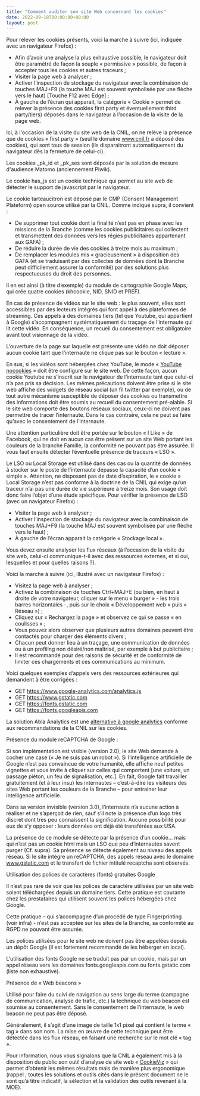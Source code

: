 ```yaml
---
title: "Comment auditer son site Web concernant les cookies"
date: 2022-09-18T00:00:00+00:00
layout: post
---
```


Pour relever les cookies présents, voici la marche à suivre (ici, indiquée avec un navigateur Firefox) :
- Afin d’avoir une analyse la plus exhaustive possible, le navigateur doit être paramétré de façon la souple « permissive » possible, de façon à accepter tous les cookies et autres traceurs ;
- Visiter la page web à analyser ;
-	Activer l’inspection de stockage du navigateur avec la combinaison de touches MAJ+F9 (la touche MAJ est souvent symbolisée par une flèche vers le haut) [Touche F12 avec Edge] ;
- À gauche de l’écran qui apparait, la catégorie « Cookie » permet de relever la présence des cookies first party et éventuellement third party/tiers) déposés dans le navigateur à l’occasion de la visite de la page web.

Ici, à l'occasion de la visite du site web de la CNIL, on ne relève la présence que de cookies « first party » (seul le domaine www.cnil.fr a déposé des cookies), qui sont tous de session (ils disparaitront automatiquement du navigateur dès la fermeture de celui-ci).

Les cookies _pk_id et _pk_ses sont déposés par la solution de mesure d'audience Matomo (anciennement Piwik).

Le cookie has_js est un cookie technique qui permet au site web de détecter le support de javascript par le navigateur.

Le cookie tarteaucitron est déposé par le CMP (Consent Management Plateform) open source utilisé par la CNIL.
Comme indiqué supra, il convient :
-	De supprimer tout cookie dont la finalité n’est pas en phase avec les missions de la Branche (comme les cookies publicitaires qui collectent et transmettent des données vers les régies publicitaires appartenant aux GAFA) ;
-	De réduire la durée de vie des cookies à treize mois au maximum ;
-	De remplacer les modules mis « gracieusement » à disposition des GAFA (et se traduisant par des collectes de données dont la Branche peut difficilement assurer la conformité) par des solutions plus respectueuses du droit des personnes.

Il en est ainsi (à titre d’exemple) du module de cartographie Google Maps, qui crée quatre cookies (khcookie, NID, SNID et PREF).

En cas de présence de vidéos sur le site web : le plus souvent, elles sont accessibles par des lecteurs intégrés qui font appel à des plateformes de streaming. Ces appels à des domaines tiers (tel que Youtube, qui appartient à Google) s’accompagnent systématiquement du traçage de l’internaute qui lit cette vidéo. En conséquence, un recueil du consentement est obligatoire avant tout visionnage de la vidéo.

L’ouverture de la page sur laquelle est présente une vidéo ne doit déposer aucun cookie tant que l’internaute ne clique pas sur le bouton « lecture ».

En sus, si les vidéos sont hébergées chez YouTube, le mode « [YouTube nocookies](https://support.google.com/youtube/answer/171780?hl=fr#zippy=%2Cactiver-le-mode-) » doit être configuré sur le site web. De cette façon, aucun cookie Youtube ne s’inscrit sur le navigateur de l’internaute tant que celui-ci n’a pas pris sa décision.
Les mêmes précautions doivent être prise si le site web affiche des widgets de réseau social (un fil twitter par exemple), ou de tout autre mécanisme susceptible de déposer des cookies ou transmettre des informations doit être soumis au recueil du consentement pré-alable.
Si le site web comporte des boutons réseaux sociaux, ceux-ci ne doivent pas permettre de tracer
l’internaute. Dans le cas contraire, cela ne peut se faire qu’avec le consentement de l’internaute.

Une attention particulière doit être portée sur le bouton « I Like » de Facebook, qui ne doit en aucun cas être présent sur un site Web portant les couleurs de la branche Famille, la conformité ne pouvant pas être assurée.
Il vous faut ensuite détecter l’éventuelle présence de traceurs « LSO ».

Le LSO ou Local Storage est utilisé dans des cas ou la quantité de données à stocker sur le poste de l’internaute dépasse la capacité d’un cookie « simple ». Attention, ne disposant pas de date d’expiration, le « cookie » Local Storage n’est pas conforme à la doctrine de la CNIL qui exige qu’un traceur n’ai pas une durée de vie supérieure à treize mois. Son usage doit donc faire l’objet d’une étude spécifique.
Pour vérifier la présence de LSO (avec un navigateur Firefox) :
- Visiter la page web à analyser ;
- Activer l’inspection de stockage du navigateur avec la combinaison de touches MAJ+F9 (la touche MAJ est souvent symbolisée par une flèche vers le haut) ;
- À gauche de l’écran apparait la catégorie « Stockage local ».

Vous devez ensuite analyser les flux réseaux (à l’occasion de la visite du site web, celui-ci communique-t-il avec des ressources externes, et si oui, lesquelles et pour quelles raisons ?).

Voici la marche à suivre (ici, illustré avec un navigateur Firefox) :
- Visitez la page web à analyser ;
- Activez la combinaison de touches Ctrl+MAJ+E (ou bien, en haut à droite de votre navigateur, cliquer sur le menu « burger » - les trois barres horizontales -, puis sur le choix
« Développement web » puis « Réseau ») ;
- Cliquez sur « Rechargez la page » et observez ce qui se passe « en coulisses » ;
- Vous pouvez alors observer que plusieurs autres domaines peuvent être contactés pour charger des éléments divers ;
- Chacun peut donner lieu à un traçage, une communication de données ou à un profiling non désiré/non maîtrisé, par exemple à but publicitaire ;
- Il est recommandé pour des raisons de sécurité et de conformité de limiter ces chargements et ces communications au minimum.

Voici quelques exemples d’appels vers des ressources extérieures qui demandent à être corrigées :
- GET	https://www.google-analytics.com/analytics.js 
- GET	https://www.gstatic.com
- GET	https://fonts.gstatic.com 
- GET	https://fonts.googleapis.com

La solution Abla Analytics est une [alternative à google analytics](https://abla.io) conforme aux recommandations de la CNIL sur les cookies.

Présence du module reCAPTCHA de Google :

Si son implémentation est visible (version 2.0), le site Web demande à cocher une case (« Je ne suis pas un robot »). Si l’intelligence artificielle de Google n’est pas convaincue de votre humanité, elle affiche neuf petites vignettes et vous invite à cliquer sur celles qui comportent [une voiture, un passage piéton, un feu de signalisation, etc.]. En fait, Google fait travailler gratuitement (et à leur insu) les internautes – c’est-à-dire les visiteurs des sites Web portant les couleurs de la Branche – pour entrainer leur intelligence artificielle.

Dans sa version invisible (version 3.0), l’internaute n’a aucune action à réaliser et ne s’aperçoit de rien, sauf s’il note la présence d’un logo très discret dont très peu connaissent la signification. Aucune possibilité pour eux de s’y opposer : leurs données ont déjà été transférées aux USA.

La présence de ce module se détecte par la présence d’un cookie… mais qui n’est pas un cookie html mais un LSO que peu d’internautes savent purger (Cf. supra).
Sa présence se détecte également au niveau des appels réseau. Si le site intègre un reCAPTCHA, des appels réseau avec le domaine www.gstatic.com et le transfert de fichier intitulé recaptcha sont observés.

Utilisation des polices de caractères (fonts) gratuites Google

Il n’est pas rare de voir que les polices de caractère utilisées par un site web soient téléchargées depuis un domaine tiers. Cette pratique est courante chez les prestataires qui utilisent souvent les polices hébergées chez Google.

Cette pratique – qui s’accompagne d’un procédé de type Fingerprinting (voir infra) - n’est pas
acceptée sur les sites de la Branche, sa conformité au RGPD ne pouvant être assurée.

Les polices utilisées pour le site web ne doivent pas être appelées depuis un dépôt Google (il est fortement recommandé de les héberger en local).

L’utilisation des fonts Google ne se traduit pas par un cookie, mais par un appel réseau vers les domaines fonts.googleapis.com ou fonts.gstatic.com (liste non exhaustive).

Présence de « Web beacons »

Utilisé pour faire du suivi de navigation au sens large du terme (campagne de communication, analyse de trafic, etc.) la technique du web beacon est soumise au consentement. Sans le consentement de l’internaute, le web beacon ne peut pas être déposé.

Généralement, il s’agit d’une image de taille 1x1 pixel qui contient le terme « tag » dans son nom.
La mise en œuvre de cette technique peut être détectée dans les flux réseau, en faisant une recherche sur le mot clé « tag ».

Pour information, nous vous signalons que la CNIL a également mis à la disposition du public son
outil d’analyse de site web « [CookieViz](https://linc.cnil.fr/fr/cookieviz-une-dataviz-en-temps-reel-du-tracking-de-votre-navigation) » qui permet d’obtenir les mêmes résultats mais de manière plus ergonomique (rappel ; toutes les solutions et outils cités dans le présent document ne le sont qu’à titre indicatif, la sélection et la validation des outils revenant à la MOE).





